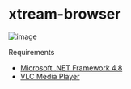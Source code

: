 # xtream-browser

![image](https://user-images.githubusercontent.com/12754111/131267122-062bf98f-e854-40d0-8eca-ad124c22b366.png)

Requirements
- [Microsoft .NET Framework 4.8](https://dotnet.microsoft.com/download/dotnet-framework/net48)
- [VLC Media Player](https://www.videolan.org/vlc/)
